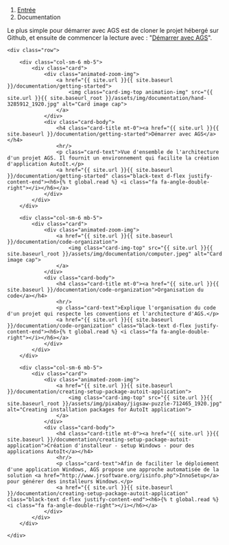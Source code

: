 <!-- Breadcrumb navigation -->
<nav aria-label="breadcrumb">
    <ol class="breadcrumb">
        <li class="breadcrumb-item"><a href="{{ site.url }}{{ site.baseurl }}/">Entrée</a></li>
        <li class="breadcrumb-item active" aria-current="page">Documentation</li>
    </ol>
</nav>


<!-- Card's documentation -->
<div class="container">
    <p class="mt-5 mb-5">Le plus simple pour démarrer avec AGS est de cloner le projet  hébergé sur Github, et ensuite de commencer la lecture avec : "<a href="{{ site.url }}{{ site.baseurl }}/documentation/getting-started">Démarrer avec AGS</a>".</p>

    <div class="row">

        <div class="col-sm-6 mb-5">
            <div class="card">
                <div class="animated-zoom-img">
                    <a href="{{ site.url }}{{ site.baseurl }}/documentation/getting-started">
                        <img class="card-img-top animation-img" src="{{ site.url }}{{ site.baseurl_root }}/assets/img/documentation/hand-3285912_1920.jpg" alt="Card image cap">
                    </a>
                </div>
                <div class="card-body">
                    <h4 class="card-title mt-0"><a href="{{ site.url }}{{ site.baseurl }}/documentation/getting-started">Démarrer avec AGS</a></h4>
                    <hr/>
                    <p class="card-text">Vue d'ensemble de l'architecture d'un projet AGS. Il fournit un environnement qui facilite la création d'application AutoIt.</p>
                    <a href="{{ site.url }}{{ site.baseurl }}/documentation/getting-started" class="black-text d-flex justify-content-end"><h6>{% t global.read %} <i class="fa fa-angle-double-right"></i></h6></a>
                </div>
            </div>
        </div>

        <div class="col-sm-6 mb-5">
            <div class="card">
                <div class="animated-zoom-img">
                    <a href="{{ site.url }}{{ site.baseurl }}/documentation/code-organization">
                        <img class="card-img-top" src="{{ site.url }}{{ site.baseurl_root }}/assets/img/documentation/computer.jpeg" alt="Card image cap">
                    </a>
                </div>
                <div class="card-body">
                    <h4 class="card-title mt-0"><a href="{{ site.url }}{{ site.baseurl }}/documentation/code-organization">Organisation du code</a></h4>
                    <hr/>
                    <p class="card-text">Explique l'organisation du code d'un projet qui respecte les conventions et l'architecture d'AGS.</p>
                    <a href="{{ site.url }}{{ site.baseurl }}/documentation/code-organization" class="black-text d-flex justify-content-end"><h6>{% t global.read %} <i class="fa fa-angle-double-right"></i></h6></a>
                </div>
            </div>
        </div>

        <div class="col-sm-6 mb-5">
            <div class="card">
                <div class="animated-zoom-img">
                    <a href="{{ site.url }}{{ site.baseurl }}/documentation/creating-setup-package-autoit-application">
                        <img class="card-img-top" src="{{ site.url }}{{ site.baseurl_root }}/assets/img/pixabay/jigsaw-puzzle-712465_1920.jpg" alt="Creating installation packages for AutoIt application">
                    </a>
                </div>
                <div class="card-body">
                    <h4 class="card-title mt-0"><a href="{{ site.url }}{{ site.baseurl }}/documentation/creating-setup-package-autoit-application">Création d'installeur - setup Windows - pour des applications AutoIt</a></h4>
                    <hr/>
                    <p class="card-text">Afin de faciliter le déploiement d'une application Windows, AGS propose une approche automatisée de la solution <a href="http://www.jrsoftware.org/isinfo.php">InnoSetup</a> pour générer des installeurs Windows.</p>
                    <a href="{{ site.url }}{{ site.baseurl }}/documentation/creating-setup-package-autoit-application" class="black-text d-flex justify-content-end"><h6>{% t global.read %} <i class="fa fa-angle-double-right"></i></h6></a>
                </div>
            </div>
        </div>

    </div>
</div>
